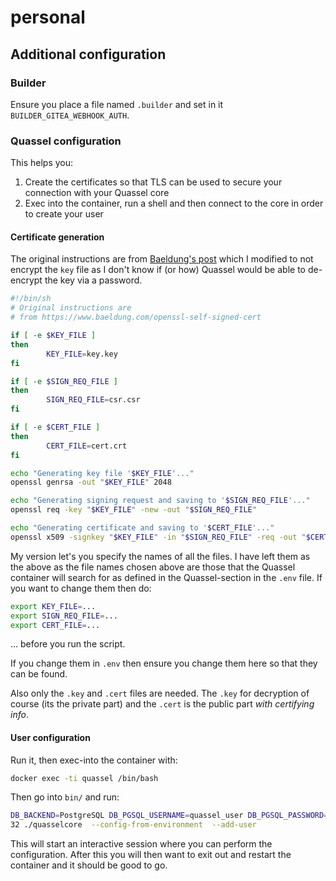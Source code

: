 personal
========


## Additional configuration

### Builder

Ensure you place a file named `.builder`
and set in it `BUILDER_GITEA_WEBHOOK_AUTH`.

### Quassel configuration

This helps you:

1. Create the certificates so that TLS can be used
to secure your connection with your Quassel core
2. Exec into the container, run a shell and then
connect to the core in order to create your user

#### Certificate generation

The original instructions are from [Baeldung's post](https://www.baeldung.com/openssl-self-signed-cert)
which I modified to not encrypt the `key` file as I don't know if (or how) Quassel
would be able to de-encrypt the key via a password.

```bash
#!/bin/sh
# Original instructions are
# from https://www.baeldung.com/openssl-self-signed-cert

if [ -e $KEY_FILE ]
then
        KEY_FILE=key.key
fi

if [ -e $SIGN_REQ_FILE ]
then
        SIGN_REQ_FILE=csr.csr
fi

if [ -e $CERT_FILE ]
then
        CERT_FILE=cert.crt
fi

echo "Generating key file '$KEY_FILE'..."
openssl genrsa -out "$KEY_FILE" 2048

echo "Generating signing request and saving to '$SIGN_REQ_FILE'..."
openssl req -key "$KEY_FILE" -new -out "$SIGN_REQ_FILE"

echo "Generating certificate and saving to '$CERT_FILE'..."
openssl x509 -signkey "$KEY_FILE" -in "$SIGN_REQ_FILE" -req -out "$CERT_FILE"
```

My version let's you specify the names of all the files.
I have left them as the above as the file names chosen
above are those that the Quassel container will search
for as defined in the Quassel-section in the `.env`
file. If you want to change them then do:

```bash
export KEY_FILE=...
export SIGN_REQ_FILE=...
export CERT_FILE=...
```

... before you run the script.


If you change them in `.env` then ensure you change
them here so that they can be found.

Also only the `.key` and `.cert` files are needed.
The `.key` for decryption of course (its the private
part) and the `.cert` is the public part _with
certifying info_.

#### User configuration

Run it, then exec-into the container with:

```bash
docker exec -ti quassel /bin/bash
```

Then go into `bin/` and run:

```bash
DB_BACKEND=PostgreSQL DB_PGSQL_USERNAME=quassel_user DB_PGSQL_PASSWORD=quassel_pass DB_PGSQL_HOSTNAME=quassel-db DB_PGSQL_DATABASE=quassel DB_PGSQL_PORT=54
32 ./quasselcore  --config-from-environment  --add-user
```

This will start an interactive session where you can
perform the configuration. After this you will then
want to exit out and restart the container and it
should be good to go.
